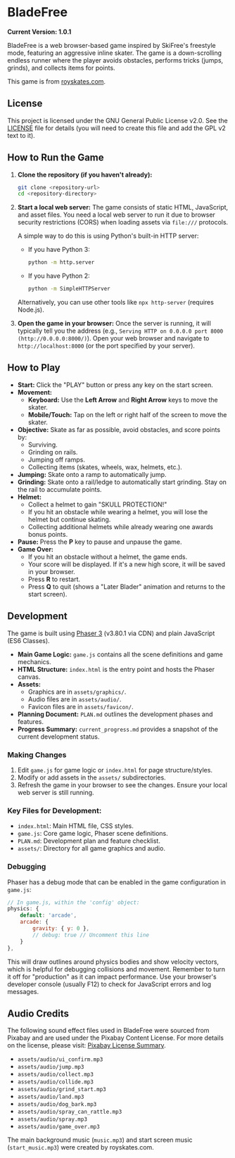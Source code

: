 # BladeFree

**Current Version: 1.0.1**

BladeFree is a web browser-based game inspired by SkiFree's freestyle mode, featuring an aggressive inline skater. The game is a down-scrolling endless runner where the player avoids obstacles, performs tricks (jumps, grinds), and collects items for points.

This game is from [royskates.com](http://royskates.com).

## License

This project is licensed under the GNU General Public License v2.0. See the [LICENSE](LICENSE) file for details (you will need to create this file and add the GPL v2 text to it).

## How to Run the Game

1.  **Clone the repository (if you haven't already):**
    ```bash
    git clone <repository-url>
    cd <repository-directory>
    ```

2.  **Start a local web server:**
    The game consists of static HTML, JavaScript, and asset files. You need a local web server to run it due to browser security restrictions (CORS) when loading assets via `file:///` protocols.

    A simple way to do this is using Python's built-in HTTP server:

    *   If you have Python 3:
        ```bash
        python -m http.server
        ```
    *   If you have Python 2:
        ```bash
        python -m SimpleHTTPServer
        ```
    Alternatively, you can use other tools like `npx http-server` (requires Node.js).

3.  **Open the game in your browser:**
    Once the server is running, it will typically tell you the address (e.g., `Serving HTTP on 0.0.0.0 port 8000 (http://0.0.0.0:8000/)`).
    Open your web browser and navigate to `http://localhost:8000` (or the port specified by your server).

## How to Play

*   **Start:** Click the "PLAY" button or press any key on the start screen.
*   **Movement:**
    *   **Keyboard:** Use the **Left Arrow** and **Right Arrow** keys to move the skater.
    *   **Mobile/Touch:** Tap on the left or right half of the screen to move the skater.
*   **Objective:** Skate as far as possible, avoid obstacles, and score points by:
    *   Surviving.
    *   Grinding on rails.
    *   Jumping off ramps.
    *   Collecting items (skates, wheels, wax, helmets, etc.).
*   **Jumping:** Skate onto a ramp to automatically jump.
*   **Grinding:** Skate onto a rail/ledge to automatically start grinding. Stay on the rail to accumulate points.
*   **Helmet:**
    *   Collect a helmet to gain "SKULL PROTECTION!"
    *   If you hit an obstacle while wearing a helmet, you will lose the helmet but continue skating.
    *   Collecting additional helmets while already wearing one awards bonus points.
*   **Pause:** Press the **P** key to pause and unpause the game.
*   **Game Over:**
    *   If you hit an obstacle without a helmet, the game ends.
    *   Your score will be displayed. If it's a new high score, it will be saved in your browser.
    *   Press **R** to restart.
    *   Press **Q** to quit (shows a "Later Blader" animation and returns to the start screen).

## Development

The game is built using [Phaser 3](https://phaser.io/) (v3.80.1 via CDN) and plain JavaScript (ES6 Classes).

*   **Main Game Logic:** `game.js` contains all the scene definitions and game mechanics.
*   **HTML Structure:** `index.html` is the entry point and hosts the Phaser canvas.
*   **Assets:**
    *   Graphics are in `assets/graphics/`.
    *   Audio files are in `assets/audio/`.
    *   Favicon files are in `assets/favicon/`.
*   **Planning Document:** `PLAN.md` outlines the development phases and features.
*   **Progress Summary:** `current_progress.md` provides a snapshot of the current development status.

### Making Changes

1.  Edit `game.js` for game logic or `index.html` for page structure/styles.
2.  Modify or add assets in the `assets/` subdirectories.
3.  Refresh the game in your browser to see the changes. Ensure your local web server is still running.

### Key Files for Development:

*   `index.html`: Main HTML file, CSS styles.
*   `game.js`: Core game logic, Phaser scene definitions.
*   `PLAN.md`: Development plan and feature checklist.
*   `assets/`: Directory for all game graphics and audio.

### Debugging

Phaser has a debug mode that can be enabled in the game configuration in `game.js`:
```javascript
// In game.js, within the 'config' object:
physics: {
    default: 'arcade',
    arcade: {
        gravity: { y: 0 },
        // debug: true // Uncomment this line
    }
},
```
This will draw outlines around physics bodies and show velocity vectors, which is helpful for debugging collisions and movement. Remember to turn it off for "production" as it can impact performance.
Use your browser's developer console (usually F12) to check for JavaScript errors and log messages.

## Audio Credits

The following sound effect files used in BladeFree were sourced from Pixabay and are used under the Pixabay Content License. For more details on the license, please visit: [Pixabay License Summary](https://pixabay.com/service/license-summary/).

*   `assets/audio/ui_confirm.mp3`
*   `assets/audio/jump.mp3`
*   `assets/audio/collect.mp3`
*   `assets/audio/collide.mp3`
*   `assets/audio/grind_start.mp3`
*   `assets/audio/land.mp3`
*   `assets/audio/dog_bark.mp3`
*   `assets/audio/spray_can_rattle.mp3`
*   `assets/audio/spray.mp3`
*   `assets/audio/game_over.mp3`

The main background music (`music.mp3`) and start screen music (`start_music.mp3`) were created by royskates.com.
